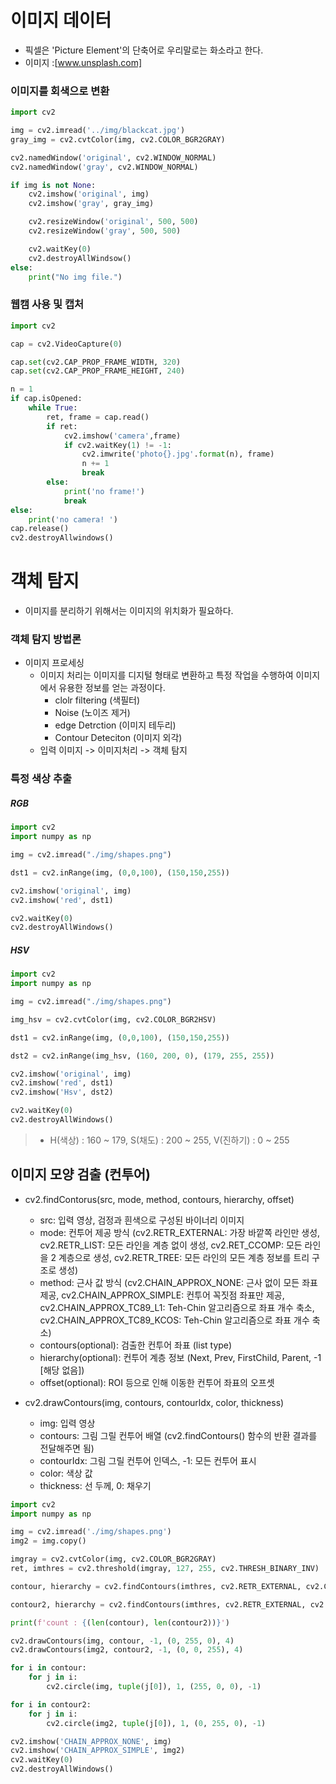 # 이미지 데이터
* 픽셀은 'Picture Element'의 단축어로 우리말로는 화소라고 한다.
* 이미지 :[www.unsplash.com]
 
### 이미지를 회색으로 변환

```python
import cv2

img = cv2.imread('../img/blackcat.jpg')
gray_img = cv2.cvtColor(img, cv2.COLOR_BGR2GRAY)

cv2.namedWindow('original', cv2.WINDOW_NORMAL)
cv2.namedWindow('gray', cv2.WINDOW_NORMAL)

if img is not None:
    cv2.imshow('original', img)
    cv2.imshow('gray', gray_img)

    cv2.resizeWindow('original', 500, 500)
    cv2.resizeWindow('gray', 500, 500)

    cv2.waitKey(0)
    cv2.destroyAllWindsow()
else:
    print("No img file.")
```

### 웹캠 사용 및 캡처

```python
import cv2

cap = cv2.VideoCapture(0)

cap.set(cv2.CAP_PROP_FRAME_WIDTH, 320)
cap.set(cv2.CAP_PROP_FRAME_HEIGHT, 240)

n = 1
if cap.isOpened:
    while True:
        ret, frame = cap.read()
        if ret:
            cv2.imshow('camera',frame)
            if cv2.waitKey(1) != -1:
                cv2.imwrite('photo{}.jpg'.format(n), frame)
                n += 1
                break
        else:
            print('no frame!')
            break
else:
    print('no camera! ')
cap.release()
cv2.destroyAllwindows()
```

# 객체 탐지
* 이미지를 분리하기 위해서는 이미지의 위치화가 필요하다.

### 객체 탐지 방법론
* 이미지 프로세싱
  * 이미지 처리는 이미지를 디지털 형태로 변환하고 특정 작업을 수행하여 이미지에서 유용한 정보를 얻는 과정이다.
    * clolr filtering (색필터)
    * Noise (노이즈 제거)
    * edge Detrction (이미지 테두리)
    * Contour Deteciton (이미지 외각)
  * 입력 이미지 -> 이미지처리 -> 객체 탐지
  
### 특정 색상 추출

##### RGB
```python
import cv2
import numpy as np

img = cv2.imread("./img/shapes.png")

dst1 = cv2.inRange(img, (0,0,100), (150,150,255))

cv2.imshow('original', img)
cv2.imshow('red', dst1)

cv2.waitKey(0)
cv2.destroyAllWindows()
```

##### HSV
```python
import cv2
import numpy as np

img = cv2.imread("./img/shapes.png")

img_hsv = cv2.cvtColor(img, cv2.COLOR_BGR2HSV)

dst1 = cv2.inRange(img, (0,0,100), (150,150,255))

dst2 = cv2.inRange(img_hsv, (160, 200, 0), (179, 255, 255))

cv2.imshow('original', img)
cv2.imshow('red', dst1)
cv2.imshow('Hsv', dst2)

cv2.waitKey(0)
cv2.destroyAllWindows()
```
> * H(색상) : 160 ~ 179, S(채도) : 200 ~ 255, V(진하기) : 0 ~ 255

## 이미지 모양 검출 (컨투어)
* cv2.findContorus(src, mode, method, contours, hierarchy, offset)
  * src: 입력 영상, 검정과 흰색으로 구성된 바이너리 이미지
  * mode: 컨투어 제공 방식 (cv2.RETR_EXTERNAL: 가장 바깥쪽 라인만 생성, cv2.RETR_LIST: 모든 라인을 계층 없이 생성,     cv2.RET_CCOMP: 모든 라인을 2 계층으로 생성, cv2.RETR_TREE: 모든 라인의 모든 계층 정보를 트리 구조로 생성)
  * method: 근사 값 방식 (cv2.CHAIN_APPROX_NONE: 근사 없이 모든 좌표 제공, cv2.CHAIN_APPROX_SIMPLE: 컨투어 꼭짓점 좌표만 제공, cv2.CHAIN_APPROX_TC89_L1: Teh-Chin 알고리즘으로 좌표 개수 축소, cv2.CHAIN_APPROX_TC89_KCOS: Teh-Chin 알고리즘으로 좌표 개수 축소)
  * contours(optional): 검출한 컨투어 좌표 (list type)
  * hierarchy(optional): 컨투어 계층 정보 (Next, Prev, FirstChild, Parent, -1 [해당 없음])
  * offset(optional): ROI 등으로 인해 이동한 컨투어 좌표의 오프셋

* cv2.drawContours(img, contours, contourldx, color, thickness)
  * img: 입력 영상
  * contours: 그림 그릴 컨투어 배열 (cv2.findContours() 함수의 반환 결과를 전달해주면 됨)
  * contourIdx: 그림 그릴 컨투어 인덱스, -1: 모든 컨투어 표시
  * color: 색상 값
  * thickness: 선 두께, 0: 채우기

```python
import cv2
import numpy as np

img = cv2.imread('./img/shapes.png')
img2 = img.copy()

imgray = cv2.cvtColor(img, cv2.COLOR_BGR2GRAY)
ret, imthres = cv2.threshold(imgray, 127, 255, cv2.THRESH_BINARY_INV)

contour, hierarchy = cv2.findContours(imthres, cv2.RETR_EXTERNAL, cv2.CHAIN_APPROX_NONE)

contour2, hierarchy = cv2.findContours(imthres, cv2.RETR_EXTERNAL, cv2.CHAIN_APPROX_SIMPLE)

print(f'count : {(len(contour), len(contour2))}')

cv2.drawContours(img, contour, -1, (0, 255, 0), 4)
cv2.drawContours(img2, contour2, -1, (0, 0, 255), 4)

for i in contour:
    for j in i:
        cv2.circle(img, tuple(j[0]), 1, (255, 0, 0), -1)

for i in contour2:
    for j in i:
        cv2.circle(img2, tuple(j[0]), 1, (0, 255, 0), -1)

cv2.imshow('CHAIN_APPROX_NONE', img)
cv2.imshow('CHAIN_APPROX_SIMPLE', img2)
cv2.waitKey(0)
cv2.destroyAllWindows()
```



























